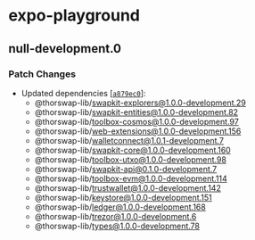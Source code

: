 # expo-playground

## null-development.0

### Patch Changes

- Updated dependencies [[`a879ec0`](https://github.com/thorswap/SwapKit/commit/a879ec0ab68cce2884ed344be2d98d752bd84079)]:
  - @thorswap-lib/swapkit-explorers@1.0.0-development.29
  - @thorswap-lib/swapkit-entities@1.0.0-development.82
  - @thorswap-lib/toolbox-cosmos@1.0.0-development.97
  - @thorswap-lib/web-extensions@1.0.0-development.156
  - @thorswap-lib/walletconnect@1.0.1-development.7
  - @thorswap-lib/swapkit-core@1.0.0-development.160
  - @thorswap-lib/toolbox-utxo@1.0.0-development.98
  - @thorswap-lib/swapkit-api@0.1.0-development.7
  - @thorswap-lib/toolbox-evm@1.0.0-development.114
  - @thorswap-lib/trustwallet@1.0.0-development.142
  - @thorswap-lib/keystore@1.0.0-development.151
  - @thorswap-lib/ledger@1.0.0-development.168
  - @thorswap-lib/trezor@1.0.0-development.6
  - @thorswap-lib/types@1.0.0-development.78
